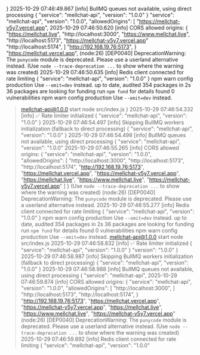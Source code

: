 }
2025-10-29 07:46:49.867 [info] BullMQ queues not available, using direct processing {
  "service": "mellchat-api",
  "version": "1.0.0"
}
  "service": "mellchat-api",
  "version": "1.0.0",
  "allowedOrigins": [
    "https://mellchat-v5y7.vercel.app",
2025-10-29 07:46:50.620 [info] CORS allowed origins: {
    "https://mellchat.live",
    "http://localhost:3000",
    "https://www.mellchat.live",
    "http://localhost:5173",
    "https://mellchat-v5y7.vercel.app"
    "http://localhost:5174",
  ]
    "http://192.168.19.76:5173",
}
    "https://mellchat.vercel.app",
(node:26) [DEP0040] DeprecationWarning: The `punycode` module is deprecated. Please use a userland alternative instead.
(Use `node --trace-deprecation ...` to show where the warning was created)
2025-10-29 07:46:50.635 [info] Redis client connected for rate limiting {
  "service": "mellchat-api",
  "version": "1.0.0"
}
npm warn config production Use `--omit=dev` instead.
up to date, audited 354 packages in 2s
36 packages are looking for funding
  run `npm fund` for details
found 0 vulnerabilities
npm warn config production Use `--omit=dev` instead.
> mellchat-api@1.0.0 start
> node src/index.js
}
2025-10-29 07:46:54.332 [info] ✅ Rate limiter initialized {
  "service": "mellchat-api",
  "version": "1.0.0"
}
2025-10-29 07:46:54.497 [info] Skipping BullMQ workers initialization (fallback to direct processing) {
  "service": "mellchat-api",
  "version": "1.0.0"
}
2025-10-29 07:46:54.498 [info] BullMQ queues not available, using direct processing {
  "service": "mellchat-api",
  "version": "1.0.0"
2025-10-29 07:46:55.265 [info] CORS allowed origins: {
  "service": "mellchat-api",
  "version": "1.0.0",
  "allowedOrigins": [
    "http://localhost:3000",
    "http://localhost:5173",
    "http://localhost:5174",
    "http://192.168.19.76:5173",
    "https://mellchat.vercel.app",
    "https://mellchat-v5y7.vercel.app",
    "https://mellchat.live",
    "https://www.mellchat.live",
    "https://mellchat-v5y7.vercel.app"
  ]
}
(Use `node --trace-deprecation ...` to show where the warning was created)
(node:26) [DEP0040] DeprecationWarning: The `punycode` module is deprecated. Please use a userland alternative instead.
2025-10-29 07:46:55.277 [info] Redis client connected for rate limiting {
  "service": "mellchat-api",
  "version": "1.0.0"
}
npm warn config production Use `--omit=dev` instead.
up to date, audited 354 packages in 2s
36 packages are looking for funding
  run `npm fund` for details
found 0 vulnerabilities
npm warn config production Use `--omit=dev` instead.
> mellchat-api@1.0.0 start
> node src/index.js
2025-10-29 07:46:58.832 [info] ✅ Rate limiter initialized {
  "service": "mellchat-api",
  "version": "1.0.0"
}
  "version": "1.0.0"
}
2025-10-29 07:46:58.987 [info] Skipping BullMQ workers initialization (fallback to direct processing) {
  "service": "mellchat-api",
  "version": "1.0.0"
}
2025-10-29 07:46:58.988 [info] BullMQ queues not available, using direct processing {
  "service": "mellchat-api",
2025-10-29 07:46:59.874 [info] CORS allowed origins: {
  "service": "mellchat-api",
  "version": "1.0.0",
  "allowedOrigins": [
    "http://localhost:3000",
  ]
    "http://localhost:5173",
    "http://localhost:5174",
}
    "http://192.168.19.76:5173",
    "https://mellchat.vercel.app",
    "https://mellchat-v5y7.vercel.app",
    "https://mellchat.live",
    "https://www.mellchat.live",
    "https://mellchat-v5y7.vercel.app"
(node:26) [DEP0040] DeprecationWarning: The `punycode` module is deprecated. Please use a userland alternative instead.
(Use `node --trace-deprecation ...` to show where the warning was created)
2025-10-29 07:46:59.892 [info] Redis client connected for rate limiting {
  "service": "mellchat-api",
  "version": "1.0.0"